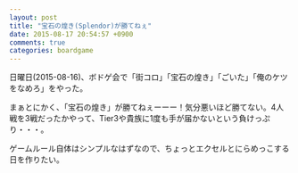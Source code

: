 ```yaml
---
layout: post
title: "宝石の煌き(Splendor)が勝てねぇ"
date: 2015-08-17 20:54:57 +0900
comments: true
categories: boardgame
---
```


日曜日(2015-08-16)、ボドゲ会で「街コロ」「宝石の煌き」「ごいた」「俺のケツをなめろ」をやった。

まぁとにかく、「宝石の煌き」が勝てねぇーーー！気分悪いほど勝てない。4人戦を3戦だったかやって、Tier3や貴族に1度も手が届かないという負けっぷり・・・。

ゲームルール自体はシンプルなはずなので、ちょっとエクセルとにらめっこする日を作りたい。
